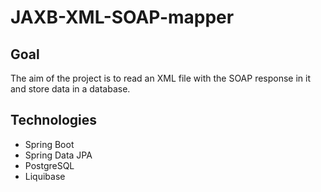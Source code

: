 # JAXB-XML-SOAP-mapper

## Goal

The aim of the project is to read an XML file with the SOAP response in it and store data in a database.

## Technologies

* Spring Boot
* Spring Data JPA
* PostgreSQL
* Liquibase
